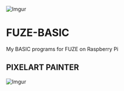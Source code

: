 ![Imgur](http://i.imgur.com/J7CFsEA.jpg)
# FUZE-BASIC
My BASIC programs for FUZE on Raspberry Pi

## PIXELART PAINTER
![Imgur](http://i.imgur.com/vsCekOP.jpg)
